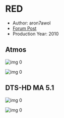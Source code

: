 # RED

* Author: aron7awol
* [Forum Post](https://www.avsforum.com/threads/bass-eq-for-filtered-movies.2995212/post-58239628)
* Production Year: 2010

## Atmos

![img 0](https://i.imgur.com/qT39f3p.jpg)

![img 0](https://i.imgur.com/PfzNbnN.jpg)

## DTS-HD MA 5.1

![img 0](https://i.imgur.com/qT39f3p.jpg)

![img 0](https://i.imgur.com/PfzNbnN.jpg)

